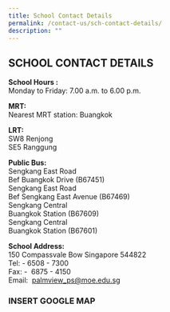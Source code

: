 ```yaml
---
title: School Contact Details
permalink: /contact-us/sch-contact-details/
description: ""
---
```

## SCHOOL CONTACT DETAILS

**School Hours :** <br>
Monday to Friday: 7.00 a.m. to 6.00 p.m.

**MRT:** <br>
Nearest MRT station: Buangkok   
  
**LRT:** <br>
SW8 Renjong   
SE5 Ranggung   
  
**Public Bus:** <br>
Sengkang East Road   
Bef Buangkok Drive (B67451)   
Sengkang East Road   
Bef Sengkang East Avenue (B67469)   
Sengkang Central   
Buangkok Station (B67609)   
Sengkang Central   
Buangkok Station (B67601)   
  
**School Address:** <br>
150 Compassvale Bow Singapore 544822   
Tel: - 6508 - 7300   
Fax: -  6875 - 4150   
Email:  [palmview\_ps@moe.edu.sg](mailto:palmview_ps@moe.edu.sg)

### INSERT GOOGLE MAP